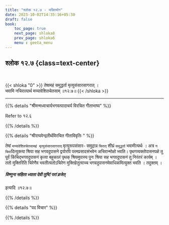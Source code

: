 ```yaml
---
title: "श्लोक १२.७ - भक्तियोग"
date: 2023-10-02T14:35:16+05:30
draft: false
book:
    toc_page: true
    next_page: shloka8
    prev_page: shloka6
    menu : geeta_menu
---
```




## श्लोक १२.७ {class=text-center}

<br/>

{{< shloka  "0"  >}}
तेषामहं समुद्धर्ता मृत्युसंसारसागरात् ।  
भवामि नचिरात्पार्थ मय्यावेशितचेतसाम् ॥१२.७॥
{{< /shloka >}}

---


{{% details "श्रीमन्मध्वाचार्यभगवत्पादाचर्य विरचित  गीताभाष्य" %}}

Refer to १२.६

{{% /details %}}



{{% details "श्रीराघवेन्द्रतीर्थविरचित गीताविवृतिः " %}}

तेषां `मय्यावेशितचेतसामहं मृत्युसंसारसागरात्‌` 
मृत्युरूपसंसार- समुद्रान्न `चिरात्` शीघ्रं `समुद्धर्ता` 
भवामीत्यर्थः । अत्र `न चिरा`दित्युक्त्या 
श्रिया सह भगवदुपासने द्वयोरपि परमप्रसादसंभवेन 
अचिरान्मोक्षो भवति। पृथगव्यक्तोपासनपक्षे तु 
पूर्वं किंचिद्भगवदुपासनं कृत्वा बहुकालं 
पृथक्‌ श्रियमुपास्य पुनः श्रिया सह भगवदुपासनं तु 
निरंतरं कार्यम्‌ । ततो मुक्तिरिति चिरेणैव 
भवतीत्यतोऽचिरेण मुक्तिहेतुत्वाच्च 
भगवदुपासनमेवाधिकमित्युक्तं भवति । तदुक्तम्‌ । 
##### विष्णुना सहिता ध्याता देवी तुष्टिं परां व्रजेत्‌  
इत्यादि ॥१२.७॥

{{% /details %}}



{{% details "पद विचार" %}}


{{% /details %}}
